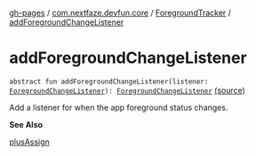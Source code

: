 [gh-pages](../../index.md) / [com.nextfaze.devfun.core](../index.md) / [ForegroundTracker](index.md) / [addForegroundChangeListener](./add-foreground-change-listener.md)

# addForegroundChangeListener

`abstract fun addForegroundChangeListener(listener: `[`ForegroundChangeListener`](../-foreground-change-listener.md)`): `[`ForegroundChangeListener`](../-foreground-change-listener.md) [(source)](https://github.com/NextFaze/dev-fun/tree/master/devfun/src/main/java/com/nextfaze/devfun/core/ActivityTracking.kt#L69)

Add a listener for when the app foreground status changes.

**See Also**

[plusAssign](plus-assign.md)

